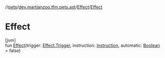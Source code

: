 //[pets](../../../index.md)/[dev.martianzoo.tfm.pets.ast](../index.md)/[Effect](index.md)/[Effect](-effect.md)

# Effect

[jvm]\
fun [Effect](-effect.md)(trigger: [Effect.Trigger](-trigger/index.md), instruction: [Instruction](../-instruction/index.md), automatic: [Boolean](https://kotlinlang.org/api/latest/jvm/stdlib/kotlin/-boolean/index.html) = false)
